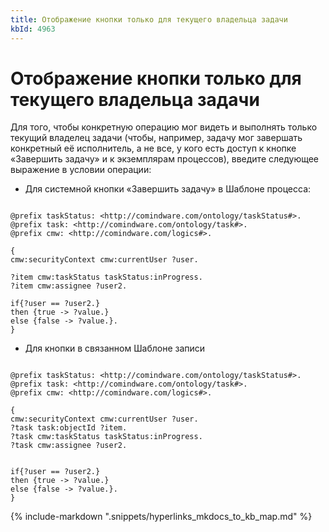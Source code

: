 ```yaml
---
title: Отображение кнопки только для текущего владельца задачи
kbId: 4963
---
```


# Отображение кнопки только для текущего владельца задачи

Для того, чтобы конкретную операцию мог видеть и выполнять только текущий владелец задачи (чтобы, например, задачу мог завершать конкретный её исполнитель, а не все, у кого есть доступ к кнопке «Завершить задачу» и к экземплярам процессов), введите следующее выражение в условии операции:

- Для системной кнопки «Завершить задачу» в Шаблоне процесса:

```
 
@prefix taskStatus: <http://comindware.com/ontology/taskStatus#>.
@prefix task: <http://comindware.com/ontology/task#>.
@prefix cmw: <http://comindware.com/logics#>.
 
{
cmw:securityContext cmw:currentUser ?user.
 
?item cmw:taskStatus taskStatus:inProgress.
?item cmw:assignee ?user2.
 
if{?user == ?user2.}
then {true -> ?value.}
else {false -> ?value.}.
}

```

- Для кнопки в связанном Шаблоне записи

```
 
@prefix taskStatus: <http://comindware.com/ontology/taskStatus#>.
@prefix task: <http://comindware.com/ontology/task#>.
@prefix cmw: <http://comindware.com/logics#>.
 
{
cmw:securityContext cmw:currentUser ?user.
?task task:objectId ?item.
?task cmw:taskStatus taskStatus:inProgress.
?task cmw:assignee ?user2.
 
 
if{?user == ?user2.}
then {true -> ?value.}
else {false -> ?value.}.
}

```

{% include-markdown ".snippets/hyperlinks_mkdocs_to_kb_map.md" %}
